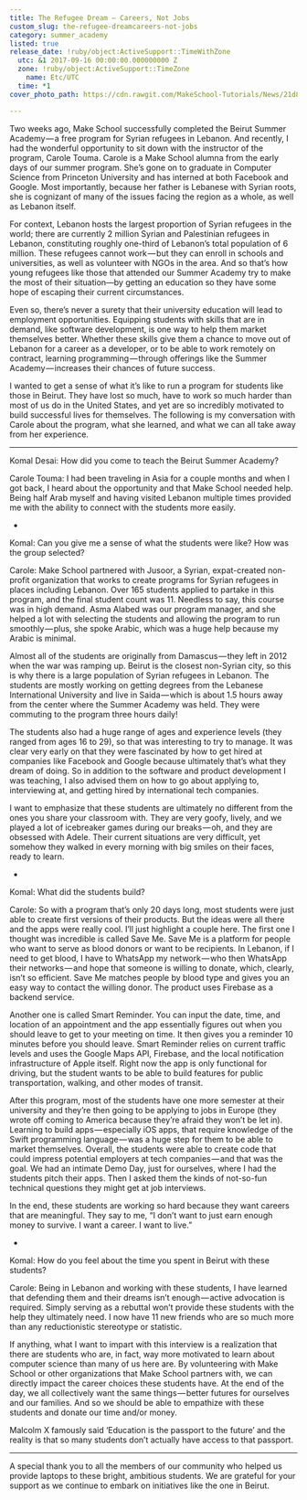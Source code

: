 ```yaml
---
title: The Refugee Dream — Careers, Not Jobs
custom_slug: the-refugee-dreamcareers-not-jobs
category: summer_academy
listed: true
release_date: !ruby/object:ActiveSupport::TimeWithZone
  utc: &1 2017-09-16 00:00:00.000000000 Z
  zone: !ruby/object:ActiveSupport::TimeZone
    name: Etc/UTC
  time: *1
cover_photo_path: https://cdn.rawgit.com/MakeSchool-Tutorials/News/21d847bdcfb0bb5bca79f8bcff4b9f50032e6821//d6364b8e-f02d-4d94-a683-19374031833b/cover_photo.jpeg

---
```

Two weeks ago, Make School successfully completed the Beirut Summer Academy — a free program for Syrian refugees in Lebanon. And recently, I had the wonderful opportunity to sit down with the instructor of the program, Carole Touma. Carole is a Make School alumna from the early days of our summer program. She’s gone on to graduate in Computer Science from Princeton University and has interned at both Facebook and Google. Most importantly, because her father is Lebanese with Syrian roots, she is cognizant of many of the issues facing the region as a whole, as well as Lebanon itself.

For context, Lebanon hosts the largest proportion of Syrian refugees in the world; there are currently 2 million Syrian and Palestinian refugees in Lebanon, constituting roughly one-third of Lebanon’s total population of 6 million. These refugees cannot work — but they can enroll in schools and universities, as well as volunteer with NGOs in the area. And so that’s how young refugees like those that attended our Summer Academy try to make the most of their situation—by getting an education so they have some hope of escaping their current circumstances.

Even so, there’s never a surety that their university education will lead to employment opportunities. Equipping students with skills that are in demand, like software development, is one way to help them market themselves better. Whether these skills give them a chance to move out of Lebanon for a career as a developer, or to be able to work remotely on contract, learning programming — through offerings like the Summer Academy — increases their chances of future success.

I wanted to get a sense of what it’s like to run a program for students like those in Beirut. They have lost so much, have to work so much harder than most of us do in the United States, and yet are so incredibly motivated to build successful lives for themselves. The following is my conversation with Carole about the program, what she learned, and what we can all take away from her experience.

---

Komal Desai: How did you come to teach the Beirut Summer Academy?

Carole Touma: I had been traveling in Asia for a couple months and when I got back, I heard about the opportunity and that Make School needed help. Being half Arab myself and having visited Lebanon multiple times provided me with the ability to connect with the students more easily.

-

Komal: Can you give me a sense of what the students were like? How was the group selected?

Carole: Make School partnered with Jusoor, a Syrian, expat-created non-profit organization that works to create programs for Syrian refugees in places including Lebanon. Over 165 students applied to partake in this program, and the final student count was 11. Needless to say, this course was in high demand. Asma Alabed was our program manager, and she helped a lot with selecting the students and allowing the program to run smoothly — plus, she spoke Arabic, which was a huge help because my Arabic is minimal.

Almost all of the students are originally from Damascus — they left in 2012 when the war was ramping up. Beirut is the closest non-Syrian city, so this is why there is a large population of Syrian refugees in Lebanon. The students are mostly working on getting degrees from the Lebanese International University and live in Saida — which is about 1.5 hours away from the center where the Summer Academy was held. They were commuting to the program three hours daily!

The students also had a huge range of ages and experience levels (they ranged from ages 16 to 29), so that was interesting to try to manage. It was clear very early on that they were fascinated by how to get hired at companies like Facebook and Google because ultimately that’s what they dream of doing. So in addition to the software and product development I was teaching, I also advised them on how to go about applying to, interviewing at, and getting hired by international tech companies.

I want to emphasize that these students are ultimately no different from the ones you share your classroom with. They are very goofy, lively, and we played a lot of icebreaker games during our breaks — oh, and they are obsessed with Adele. Their current situations are very difficult, yet somehow they walked in every morning with big smiles on their faces, ready to learn.

-

Komal: What did the students build?

Carole: So with a program that’s only 20 days long, most students were just able to create first versions of their products. But the ideas were all there and the apps were really cool. I’ll just highlight a couple here.
The first one I thought was incredible is called Save Me. Save Me is a platform for people who want to serve as blood donors or want to be recipients. In Lebanon, if I need to get blood, I have to WhatsApp my network — who then WhatsApp their networks — and hope that someone is willing to donate, which, clearly, isn’t so efficient. Save Me matches people by blood type and gives you an easy way to contact the willing donor. The product uses Firebase as a backend service.

Another one is called Smart Reminder. You can input the date, time, and location of an appointment and the app essentially figures out when you should leave to get to your meeting on time. It then gives you a reminder 10 minutes before you should leave. Smart Reminder relies on current traffic levels and uses the Google Maps API, Firebase, and the local notification infrastructure of Apple itself. Right now the app is only functional for driving, but the student wants to be able to build features for public transportation, walking, and other modes of transit.

After this program, most of the students have one more semester at their university and they’re then going to be applying to jobs in Europe (they wrote off coming to America because they’re afraid they won’t be let in). Learning to build apps — especially iOS apps, that require knowledge of the Swift programming language — was a huge step for them to be able to market themselves. Overall, the students were able to create code that could impress potential employers at tech companies — and that was the goal. We had an intimate Demo Day, just for ourselves, where I had the students pitch their apps. Then I asked them the kinds of not-so-fun technical questions they might get at job interviews.

In the end, these students are working so hard because they want careers that are meaningful. They say to me, “I don’t want to just earn enough money to survive. I want a career. I want to live.”

-

Komal: How do you feel about the time you spent in Beirut with these students?

Carole: Being in Lebanon and working with these students, I have learned that defending them and their dreams isn’t enough — active advocation is required. Simply serving as a rebuttal won’t provide these students with the help they ultimately need. I now have 11 new friends who are so much more than any reductionistic stereotype or statistic.

If anything, what I want to impart with this interview is a realization that there are students who are, in fact, way more motivated to learn about computer science than many of us here are. By volunteering with Make School or other organizations that Make School partners with, we can directly impact the career choices these students have. At the end of the day, we all collectively want the same things — better futures for ourselves and our families. And so we should be able to empathize with these students and donate our time and/or money.

Malcolm X famously said ‘Education is the passport to the future’ and the reality is that so many students don’t actually have access to that passport.

---

A special thank you to all the members of our community who helped us provide laptops to these bright, ambitious students. We are grateful for your support as we continue to embark on initiatives like the one in Beirut.